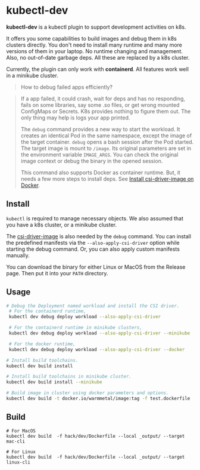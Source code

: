 # kubectl-dev

**kubectl-dev** is a kubectl plugin to support development activities on k8s.

It offers you some capabilities to build images and debug them in k8s clusters directly.
You don't need to install many runtime and many more versions of them in your laptop.
No runtime changing and management. Also, no out-of-date garbage deps. All these are replaced by a k8s cluster.

Currently, the plugin can only work with **containerd**. All features work well in a minikube cluster.

> How to debug failed apps efficiently?

> If a app failed, it could crash, wait for deps and has no responding, fails on some libraries, 
>say some .so files, or get wrong mounted ConfigMaps or Secrets.
>K8s provides nothing to figure them out. The only thing may help is logs your app printed.
>
> The `debug` command provides a new way to start the workload. It creates an identical Pod in the same namespace,
>except the image of the target container. `debug` opens a bash session after the Pod started. 
>The target image is mount to `/image`. Its original parameters are set in the environment variable `IMAGE_ARGS`.
>You can check the original image context or debug the binary in the opened session.
>
> This command also supports Docker as container runtime. But, it needs a few more steps to install deps.
>See [Install csi-driver-image on Docker](https://github.com/warm-metal/csi-driver-image#docker).

## Install

`kubectl` is required to manage necessary objects. We also assumed that you have a k8s cluster, or a minikube cluster.

The [csi-driver-image](https://github.com/warm-metal/csi-driver-image) is also needed by the `debug` command.
You can install the predefined manifests via the `--also-apply-csi-driver` option while starting the debug command.
Or, you can also apply custom manifests manually. 

You can download the binary for either Linux or MacOS from the Release page. Then put it into your `PATH` directory.

## Usage

```bash
# Debug the Deployment named workload and install the CSI driver.
 # For the containerd runtime,
 kubectl dev debug deploy workload --also-apply-csi-driver

 # For the containerd runtime in minikube clusters,
 kubectl dev debug deploy workload --also-apply-csi-driver --minikube

 # For the docker runtime,
 kubectl dev debug deploy workload --also-apply-csi-driver --docker

# Install build toolchains.
kubectl dev build install

# Install build toolchains in minikube cluster.
kubectl dev build install --minikube

# Build image in cluster using docker parameters and options.
kubectl dev build -t docker.io/warmmetal/image:tag -f test.dockerfile .
```

## Build
```shell script
# For MacOS
kubectl dev build  -f hack/dev/Dockerfile --local _output/ --target mac-cli

# For Linux
kubectl dev build  -f hack/dev/Dockerfile --local _output/ --target linux-cli
```
